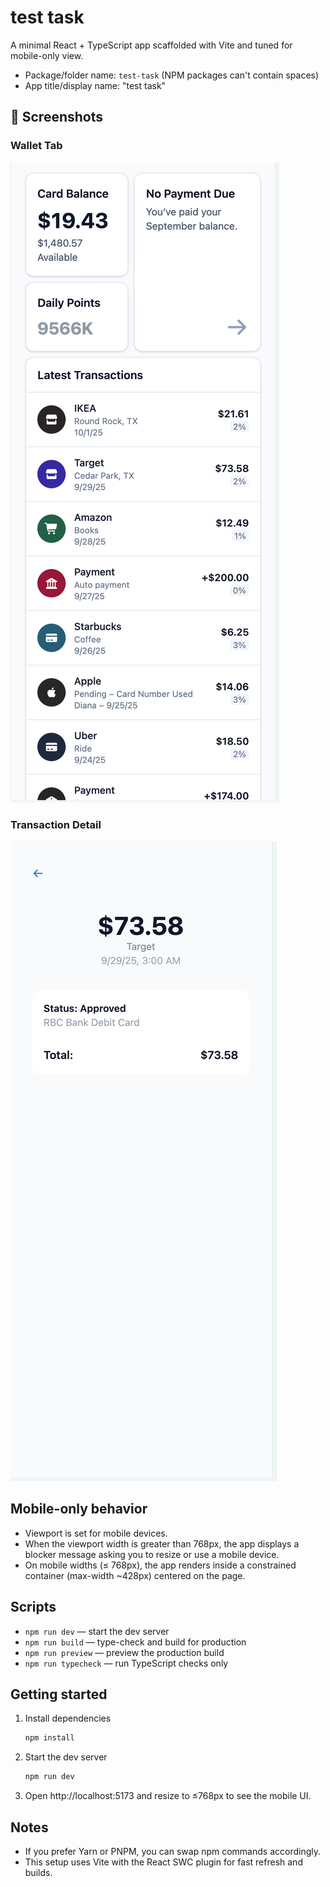 # test task

A minimal React + TypeScript app scaffolded with Vite and tuned for mobile-only view.

- Package/folder name: `test-task` (NPM packages can't contain spaces)
- App title/display name: "test task"

## 📱 Screenshots

### Wallet Tab

![Wallet Tab](./screenshots/transaction-list.png)

### Transaction Detail

![Transaction Detail](./screenshots/transaction-detail.png)

## Mobile-only behavior

- Viewport is set for mobile devices.
- When the viewport width is greater than 768px, the app displays a blocker message asking you to resize or use a mobile device.
- On mobile widths (≤ 768px), the app renders inside a constrained container (max-width ~428px) centered on the page.

## Scripts

- `npm run dev` — start the dev server
- `npm run build` — type-check and build for production
- `npm run preview` — preview the production build
- `npm run typecheck` — run TypeScript checks only

## Getting started

1. Install dependencies
   ```bash
   npm install
   ```
2. Start the dev server
   ```bash
   npm run dev
   ```
3. Open http://localhost:5173 and resize to ≤768px to see the mobile UI.

## Notes

- If you prefer Yarn or PNPM, you can swap npm commands accordingly.
- This setup uses Vite with the React SWC plugin for fast refresh and builds.
